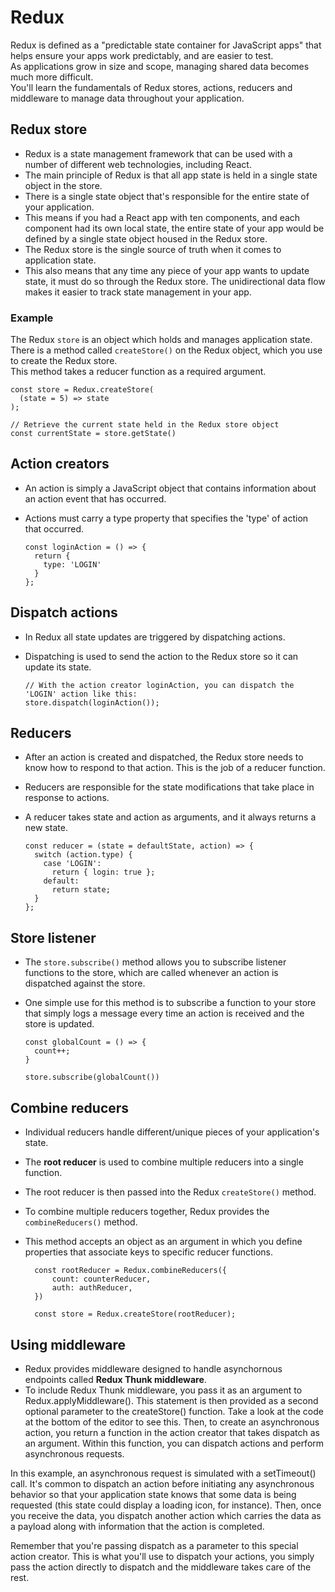 # Redux  
Redux is defined as a "predictable state container for JavaScript apps" that helps ensure your apps work predictably, and are easier to test.  
As applications grow in size and scope, managing shared data becomes much more difficult.  
You'll learn the fundamentals of Redux stores, actions, reducers and middleware to manage data throughout your application.  

## Redux store  
- Redux is a state management framework that can be used with a number of different web technologies, including React.  
- The main principle of Redux is that all app state is held in a single state object in the store.  
- There is a single state object that's responsible for the entire state of your application.  
- This means if you had a React app with ten components, and each component had its own local state, the entire state of your app would be defined by a single state object housed in the Redux store.  
- The Redux store is the single source of truth when it comes to application state.  
- This also means that any time any piece of your app wants to update state, it must do so through the Redux store. The unidirectional data flow makes it easier to track state management in your app.

### Example  
The Redux `store` is an object which holds and manages application state.  
There is a method called `createStore()` on the Redux object, which you use to create the Redux store.  
This method takes a reducer function as a required argument.  

    const store = Redux.createStore(
      (state = 5) => state
    );

    // Retrieve the current state held in the Redux store object
    const currentState = store.getState()

## Action creators  
- An action is simply a JavaScript object that contains information about an action event that has occurred.  
- Actions must carry a type property that specifies the 'type' of action that occurred.  

      const loginAction = () => {
        return {
          type: 'LOGIN'
        }
      };

## Dispatch actions  
- In Redux all state updates are triggered by dispatching actions.  
- Dispatching is used to send the action to the Redux store so it can update its state.  

      // With the action creator loginAction, you can dispatch the 'LOGIN' action like this:
      store.dispatch(loginAction());

## Reducers  
- After an action is created and dispatched, the Redux store needs to know how to respond to that action. This is the job of a reducer function.  
- Reducers are responsible for the state modifications that take place in response to actions.  
- A reducer takes state and action as arguments, and it always returns a new state.  

      const reducer = (state = defaultState, action) => {
        switch (action.type) {
          case 'LOGIN':
            return { login: true };
          default:
            return state;
        }
      };

## Store listener  
- The `store.subscribe()` method allows you to subscribe listener functions to the store, which are called whenever an action is dispatched against the store.  
- One simple use for this method is to subscribe a function to your store that simply logs a message every time an action is received and the store is updated.

      const globalCount = () => {
        count++;
      }
      
      store.subscribe(globalCount())

## Combine reducers  
- Individual reducers handle different/unique pieces of your application's state.  
- The **root reducer** is used to combine multiple reducers into a single function.  
- The root reducer is then passed into the Redux `createStore()` method.
- To combine multiple reducers together, Redux provides the `combineReducers()` method.
- This method accepts an object as an argument in which you define properties that associate keys to specific reducer functions.

        const rootReducer = Redux.combineReducers({
            count: counterReducer,
            auth: authReducer,
        })
        
        const store = Redux.createStore(rootReducer);

## Using middleware  
- Redux provides middleware designed to handle asynchornous endpoints called **Redux Thunk middleware**.
- To include Redux Thunk middleware, you pass it as an argument to Redux.applyMiddleware(). This statement is then provided as a second optional parameter to the createStore() function. Take a look at the code at the bottom of the editor to see this. Then, to create an asynchronous action, you return a function in the action creator that takes dispatch as an argument. Within this function, you can dispatch actions and perform asynchronous requests.

In this example, an asynchronous request is simulated with a setTimeout() call. It's common to dispatch an action before initiating any asynchronous behavior so that your application state knows that some data is being requested (this state could display a loading icon, for instance). Then, once you receive the data, you dispatch another action which carries the data as a payload along with information that the action is completed.

Remember that you're passing dispatch as a parameter to this special action creator. This is what you'll use to dispatch your actions, you simply pass the action directly to dispatch and the middleware takes care of the rest.

































